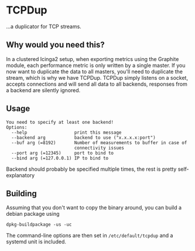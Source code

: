 # TCPDup
...a duplicator for TCP streams.

## Why would you need this?
In a clustered Icinga2 setup, when exporting metrics using the Graphite module,
each performance metric is only written by a single master. If you now want to
duplicate the data to all masters, you'll need to duplicate the stream, which
is why we have TCPDup.
TCPDup simply listens on a socket, accepts connections and will send all data
to all backends, responses from a backend are silently ignored.

## Usage
```
You need to specify at least one backend!
Options:
  --help                  print this message
  --backend arg           backend to use ("x.x.x.x:port")
  --buf arg (=8192)       Number of measurements to buffer in case of
                          connectivity issues
  --port arg (=12345)     port to bind to
  --bind arg (=127.0.0.1) IP to bind to
```
Backend should probably be specified multiple times, the rest is pretty
self-explanatory

## Building
Assuming that you don't want to copy the binary around, you can build a debian
package using
```
dpkg-buildpackage -us -uc
```
The command-line options are then set in `/etc/default/tcpdup` and a systemd
unit is included.
